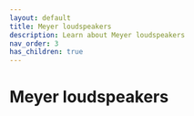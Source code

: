 ```yaml
---
layout: default
title: Meyer loudspeakers
description: Learn about Meyer loudspeakers
nav_order: 3
has_children: true
---
```


# Meyer loudspeakers